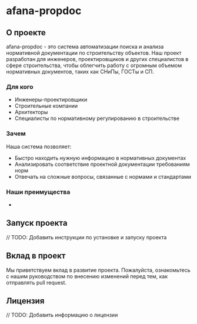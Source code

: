 # afana-propdoc

## О проекте

afana-propdoc - это система автоматизации поиска и анализа нормативной документации по строительству объектов. Наш проект разработан для инженеров, проектировщиков и других специалистов в сфере строительства, чтобы облегчить работу с огромным объемом нормативных документов, таких как СНиПы, ГОСТы и СП.

### Для кого

- Инженеры-проектировщики
- Строительные компании
- Архитекторы
- Специалисты по нормативному регулированию в строительстве

### Зачем

Наша система позволяет:
- Быстро находить нужную информацию в нормативных документах
- Анализировать соответствие проектной документации требованиям норм
- Отвечать на сложные вопросы, связанные с нормами и стандартами

### Наши преимущества

- 

## Запуск проекта

// TODO: Добавить инструкции по установке и запуску проекта

## Вклад в проект

Мы приветствуем вклад в развитие проекта. Пожалуйста, ознакомьтесь с нашим руководством по внесению изменений перед тем, как отправлять pull request.

## Лицензия

// TODO: Добавить информацию о лицензии
